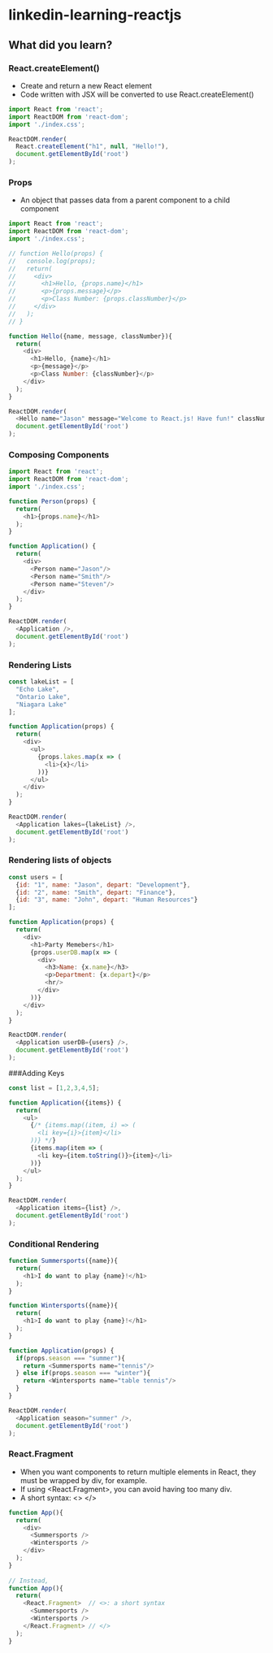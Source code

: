 # linkedin-learning-reactjs

## What did you learn?

### React.createElement()
* Create and return a new React element
* Code written with JSX will be converted to use React.createElement()
```javascript
import React from 'react';
import ReactDOM from 'react-dom';
import './index.css';

ReactDOM.render(
  React.createElement("h1", null, "Hello!"),
  document.getElementById('root')
);
```

### Props
* An object that passes data from a parent component to a child component
```javascript
import React from 'react';
import ReactDOM from 'react-dom';
import './index.css';

// function Hello(props) {
//   console.log(props);
//   return(
//     <div>
//       <h1>Hello, {props.name}</h1>
//       <p>{props.message}</p>
//       <p>Class Number: {props.classNumber}</p>
//     </div>
//   );
// }

function Hello({name, message, classNumber}){
  return(
    <div>
      <h1>Hello, {name}</h1>
      <p>{message}</p>
      <p>Class Number: {classNumber}</p>
    </div>
  );
}

ReactDOM.render(
  <Hello name="Jason" message="Welcome to React.js! Have fun!" classNumber={2020100}/>,
  document.getElementById('root')
);
```

### Composing Components
```javascript
import React from 'react';
import ReactDOM from 'react-dom';
import './index.css';

function Person(props) {
  return(
    <h1>{props.name}</h1> 
  );
}

function Application() {
  return(
    <div>
      <Person name="Jason"/>
      <Person name="Smith"/>
      <Person name="Steven"/>
    </div>
  );
}

ReactDOM.render(
  <Application />,
  document.getElementById('root')
);
```

### Rendering Lists
```javascript
const lakeList = [
  "Echo Lake",
  "Ontario Lake",
  "Niagara Lake"
];

function Application(props) {
  return(
    <div>
      <ul>
        {props.lakes.map(x => (
          <li>{x}</li> 
        ))}
      </ul>
    </div>
  );
}

ReactDOM.render(
  <Application lakes={lakeList} />,
  document.getElementById('root')
);
```

### Rendering lists of objects
```javascript
const users = [
  {id: "1", name: "Jason", depart: "Development"},
  {id: "2", name: "Smith", depart: "Finance"},
  {id: "3", name: "John", depart: "Human Resources"}
];

function Application(props) {
  return(
    <div>
      <h1>Party Memebers</h1>
      {props.userDB.map(x => (
        <div>
          <h3>Name: {x.name}</h3>
          <p>Department: {x.depart}</p>
          <hr/>
        </div>
      ))}
    </div>
  );
}

ReactDOM.render(
  <Application userDB={users} />,
  document.getElementById('root')
);
```

###Adding Keys
```javascript
const list = [1,2,3,4,5];

function Application({items}) {
  return(
    <ul>
      {/* {items.map((item, i) => (
        <li key={i}>{item}</li>
      ))} */}
      {items.map(item => (
        <li key={item.toString()}>{item}</li>
      ))}
    </ul>
  );
}

ReactDOM.render(
  <Application items={list} />,
  document.getElementById('root')
);
```

### Conditional Rendering
```javascript
function Summersports({name}){
  return(
    <h1>I do want to play {name}!</h1>
  ); 
}

function Wintersports({name}){
  return(
    <h1>I do want to play {name}!</h1>
  );
}

function Application(props) {
  if(props.season === "summer"){
    return <Summersports name="tennis"/>
  } else if(props.season === "winter"){
    return <Wintersports name="table tennis"/>
  }
}

ReactDOM.render(
  <Application season="summer" />,
  document.getElementById('root')
);
```

### React.Fragment
* When you want components to return multiple elements in React, they must be wrapped by div, for example.
* If using <React.Fragment>, you can avoid having too many div.
* A short syntax: <> </>
```javascript
function App(){
  return(
    <div>
      <Summersports />
      <Wintersports />
    </div>
  );  
}
  
// Instead,
function App(){
  return(
    <React.Fragment>  // <>: a short syntax
      <Summersports />
      <Wintersports />
    </React.Fragment> // </>
  );  
}
```
